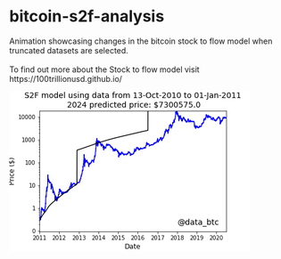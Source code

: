 # bitcoin-s2f-analysis

<p>Animation showcasing changes in the bitcoin stock to flow model when truncated datasets are selected.<br> 
  <br>
  To find out more about the Stock to flow model visit https://100trillionusd.github.io/
</p>

<img src="stock2flowmodel.gif" />
